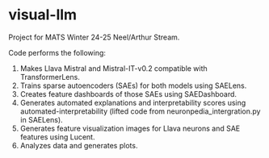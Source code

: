 # visual-llm

Project for MATS Winter 24-25 Neel/Arthur Stream.

Code performs the following:

1) Makes Llava Mistral and Mistral-IT-v0.2 compatible with TransformerLens.
2) Trains sparse autoencoders (SAEs) for both models using SAELens.
3) Creates feature dashboards of those SAEs using SAEDashboard.
4) Generates automated explanations and interpretability scores using automated-interpretability (lifted code from neuronpedia_intergration.py in SAELens).
5) Generates feature visualization images for Llava neurons and SAE features using Lucent.
6) Analyzes data and generates plots.
